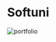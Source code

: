 # Softuni

![portfolio](https://user-images.githubusercontent.com/106478447/187077107-b56b6b3b-a729-4983-b5eb-ca8bf5482f61.PNG)

